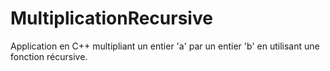 # MultiplicationRecursive

Application en C++ multipliant un entier 'a' par un entier 'b' en utilisant une fonction récursive.
